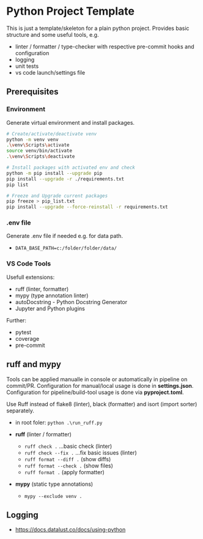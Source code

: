 # Python Project Template

This is just a template/skeleton for a plain python project. Provides basic structure and some useful tools, e.g.

- linter / formatter / type-checker with respective pre-commit hooks and configuration
- logging
- unit tests
- vs code launch/settings file

## Prerequisites

### Environment

Generate virtual environment and install packages.

```bash
# Create/activate/deactivate venv
python -m venv venv
.\venv\Scripts\activate
source venv/bin/activate
.\venv\Scripts\deactivate

# Install packages with activated env and check
python -m pip install --upgrade pip
pip install --upgrade -r ./requirements.txt 
pip list

# Freeze and Upgrade current packages  
pip freeze > pip_list.txt   
pip install --upgrade --force-reinstall -r requirements.txt
```

### .env file

Generate .env file if needed e.g. for data path.

- `DATA_BASE_PATH=c:/folder/folder/data/`

### VS Code Tools

Usefull extensions:

- ruff (linter, formatter)
- mypy (type annotation linter)
- autoDocstring - Python Docstring Generator
- Jupyter and Python plugins

Further:

- pytest
- coverage
- pre-commit

## ruff and mypy

Tools can be applied manualle in console or automatically in pipeline on commit/PR. Configuration for manual/local usage is done in **settings.json**. Configuration for pipeline/build-tool usage is done via **pyproject.toml**.

Use Ruff instead of flake8 (linter), black (formatter) and isort (import sorter) separately.

- in root foler: `python .\run_ruff.py`

- **ruff** (linter / formatter)
  - `ruff check .`   ...basic check (linter)
  - `ruff check --fix .` ...fix basic issues (linter)
  - `ruff format --diff .` (show diffs)
  - `ruff format --check .` (show files)
  - `ruff format .` (apply formatter)

- **mypy** (static type annotations)
  - `mypy --exclude venv .`

## Logging

- <https://docs.datalust.co/docs/using-python>
